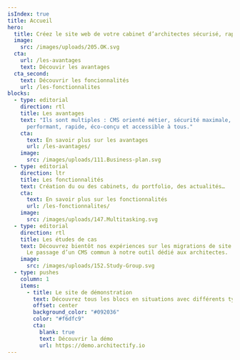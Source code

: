 ```yaml
---
isIndex: true
title: Accueil
hero:
  title: Créez le site web de votre cabinet d’architectes sécurisé, rapide et accessible à tous.
  image:
    src: /images/uploads/205.OK.svg
  cta:
    url: /les-avantages
    text: Découvir les avantages
  cta_second:
    text: Découvrir les foncionnalités
    url: /les-fonctionnalites
blocks:
  - type: editorial
    direction: rtl
    title: Les avantages
    text: "Ils sont multiples : CMS orienté métier, sécurité maximale, site web
      performant, rapide, éco-conçu et accessible à tous."
    cta:
      text: En savoir plus sur les avantages
      url: /les-avantages/
    image:
      src: /images/uploads/111.Business-plan.svg
  - type: editorial
    direction: ltr
    title: Les fonctionnalités
    text: Création du ou des cabinets, du portfolio, des actualités…
    cta:
      text: En savoir plus sur les fonctionnalités
      url: /les-fonctionnalites/
    image:
      src: /images/uploads/147.Multitasking.svg
  - type: editorial
    direction: rtl
    title: Les études de cas
    text: Découvrez bientôt nos expériences sur les migrations de site web de nos clients.
      Le passage d’un CMS commun à notre outil dédié aux architectes.
    image:
      src: /images/uploads/152.Study-Group.svg
  - type: pushes
    column: 1
    items:
      - title: Le site de démonstration
        text: Découvrez tous les blocs en situations avec différents types de contenus comme les cabinets, les projets…
        offset: center
        background_color: "#092036"
        color: "#f6dfc9"
        cta:
          blank: true
          text: Découvrir la démo
          url: https://demo.architectify.io
---
```

